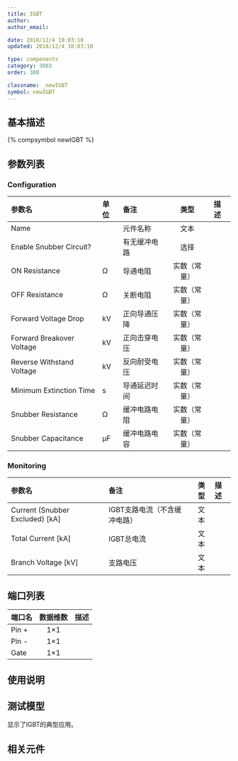```yaml
---
title: IGBT
author: 
author_email:

date: 2018/12/4 10:03:10
updated: 2018/12/4 10:03:10

type: components
category: 3003
order: 300

classname: _newIGBT
symbol: newIGBT
---
```

## 基本描述
{% compsymbol newIGBT %}

## 参数列表
### Configuration
| 参数名 | 单位 | 备注 | 类型 | 描述 |
| :--- | :--- | :--- | :--: | :--- |
| Name |  | 元件名称 | 文本 |  |
| Enable Snubber Circuit? |  | 有无缓冲电路 | 选择 |  |
| ON Resistance | Ω | 导通电阻 | 实数（常量） |  |
| OFF Resistance | Ω | 关断电阻 | 实数（常量） |  |
| Forward Voltage Drop | kV | 正向导通压降 | 实数（常量） |  |
| Forward Breakover Voltage | kV | 正向击穿电压 | 实数（常量） |  |
| Reverse Withstand Voltage | kV | 反向耐受电压 | 实数（常量） |  |
| Minimum Extinction Time | s | 导通延迟时间 | 实数（常量） |  |
| Snubber Resistance | Ω | 缓冲电路电阻 | 实数（常量） |  |
| Snubber Capacitance | μF | 缓冲电路电容 | 实数（常量） |  |

### Monitoring
| 参数名 | 备注 | 类型 | 描述 |
| :--- | :--- | :--: | :--- |
| Current (Snubber Excluded) \[kA\] | IGBT支路电流（不含缓冲电路） | 文本 |  |
| Total Current \[kA\] | IGBT总电流 | 文本 |  |
| Branch Voltage \[kV\] | 支路电压 | 文本 |  |


## 端口列表

| 端口名 | 数据维数 | 描述 |
| :--- | :--:  | :--- |
| Pin + | 1×1 | |                   
| Pin - | 1×1 | |                   
| Gate | 1×1 | |                   

## 使用说明


## 测试模型
[<test name>](<test link>)显示了IGBT的典型应用。

## 相关元件


